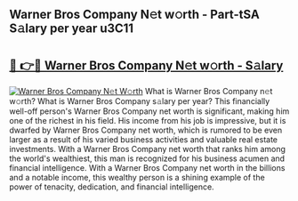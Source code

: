 ## Warner Bros Company N𝚎t w𝚘rth - Part-tSA S𝚊lary per year u3C11

# <h2><a href="http://gc1nve.nevu.top/?p=Warner+Bros+Company">🔗 👉🔴 Warner Bros Company N𝚎t w𝚘rth - S𝚊lary</a></h2>

[![Warner Bros Company N𝚎t W𝚘rth](https://i.imgur.com/Oavwk0R.jpeg)](http://gc1nve.nevu.top/?p=Warner+Bros+Company)
What is Warner Bros Company n𝚎t w𝚘rth? What is Warner Bros Company s𝚊lary per year?
This financially well-off person's Warner Bros Company net worth is significant, making him one of the richest in his field. His income from his job is impressive, but it is dwarfed by Warner Bros Company net worth, which is rumored to be even larger as a result of his varied business activities and valuable real estate investments. With a Warner Bros Company net worth that ranks him among the world's wealthiest, this man is recognized for his business acumen and financial intelligence. With a Warner Bros Company net worth in the billions and a notable income, this wealthy person is a shining example of the power of tenacity, dedication, and financial intelligence.
